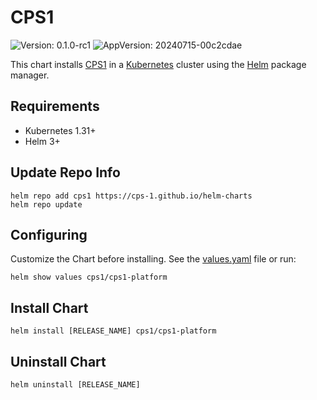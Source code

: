 # CPS1

![Version: 0.1.0-rc1](https://img.shields.io/badge/Version-0.1.0--rc1-informational) ![AppVersion: 20240715-00c2cdae](https://img.shields.io/badge/AppVersion-20240715--00c2cdae-informational)

This chart installs [CPS1](https://cps1.tech) in a [Kubernetes](http://kubernetes.io/) cluster using the [Helm](https://helm.sh/) package manager.

## Requirements

- Kubernetes 1.31+
- Helm 3+


## Update Repo Info

```
helm repo add cps1 https://cps-1.github.io/helm-charts
helm repo update
```

## Configuring

Customize the Chart before installing. See the [values.yaml](./values.yaml) file
or run:
```
helm show values cps1/cps1-platform
```

## Install Chart

```
helm install [RELEASE_NAME] cps1/cps1-platform
```

## Uninstall Chart

```
helm uninstall [RELEASE_NAME]
```
